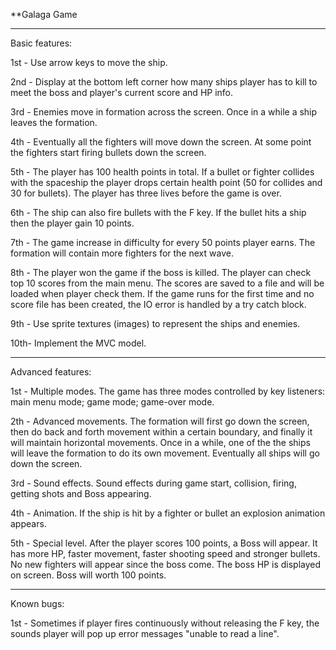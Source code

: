 **Galaga Game
***************************
Basic features:

1st - Use arrow keys to move the ship.

2nd - Display at the bottom left corner how many ships player has to kill to meet the boss and player's current score and HP info.

3rd - Enemies move in formation across the screen. Once in a while a ship leaves the formation.

4th - Eventually all the fighters will move down the screen. At some point the fighters start firing bullets down the screen.

5th - The player has 100 health points in total. If a bullet or fighter collides with the spaceship the player drops certain health point (50 for collides and 30 for bullets). The player has three lives before the
game is over.

6th - The ship can also fire bullets with the F key. If the bullet hits a ship then the player gain 10 points.

7th - The game increase in difficulty for every 50 points player earns. The formation will contain more fighters for the next wave.

8th - The player won the game if the boss is killed. The player can check top 10 scores from the main menu. 
The scores are saved to a file and will be loaded when player check them. 
If the game runs for the first time and no score file has been created, the IO error is handled by a try catch block.

9th - Use sprite textures (images) to represent the ships and enemies.

10th- Implement the MVC model.


*************************
Advanced features:

1st - Multiple modes. The game has three modes controlled by key listeners: main menu mode; game mode; game-over mode.

2th - Advanced movements. The formation will first go down the screen, then do back and forth movement within a certain boundary, 
and finally it will maintain horizontal movements. 
Once in a while, one of the the ships will leave the formation to do its own movement. Eventually all ships will go down the screen.

3rd - Sound effects. Sound effects during game start, collision, firing, getting shots and Boss appearing.

4th - Animation. If the ship is hit by a fighter or bullet an explosion animation appears.

5th - Special level. After the player scores 100 points, a Boss will appear. It has more HP, faster movement, faster shooting speed and stronger bullets.
No new fighters will appear since the boss come. The boss HP is displayed on screen. 
Boss will worth 100 points.

***********
Known bugs:

1st - Sometimes if player fires continuously without releasing the F key, the sounds player
will pop up error messages "unable to read a line".

